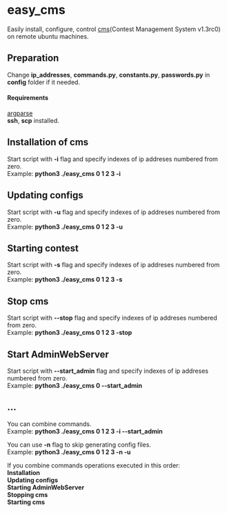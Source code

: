 # easy_cms  
Easily install, configure, control [cms](http://cms-dev.github.io/)(Contest Management System v1.3rc0) on remote ubuntu machines.  

## Preparation  
Change **ip_addresses**, **commands.py**, **constants.py**, **passwords.py** in **config** folder if it needed.  
  
#### Requirements  
[argparse](https://docs.python.org/3/library/argparse.html)  
**ssh**, **scp** installed.
  
## Installation of cms  
Start script with **-i** flag and specify indexes of ip addreses numbered from zero.  
Example: **python3 ./easy_cms 0 1 2 3 -i**  
  
## Updating configs
Start script with **-u** flag and specify indexes of ip addreses numbered from zero.  
Example: **python3 ./easy_cms 0 1 2 3 -u**  
  
## Starting contest
Start script with **-s** flag and specify indexes of ip addreses numbered from zero.  
Example: **python3 ./easy_cms 0 1 2 3 -s**  
  
## Stop cms
Start script with **--stop** flag and specify indexes of ip addreses numbered from zero.  
Example: **python3 ./easy_cms 0 1 2 3 -stop**  
  
## Start AdminWebServer
Start script with **--start_admin** flag and specify indexes of ip addreses numbered from zero.  
Example: **python3 ./easy_cms 0 --start_admin**  
  
## ...  
You can combine commands.  
Example: **python3 ./easy_cms 0 1 2 3 -i --start_admin**  
  
You can use **-n** flag to skip generating config files.  
Example: **python3 ./easy_cms 0 1 2 3 -n -u**  
  
If you combine commands operations executed in this order:  
**Installation**  
**Updating configs**  
**Starting AdminWebServer**  
**Stopping cms**  
**Starting cms**  
